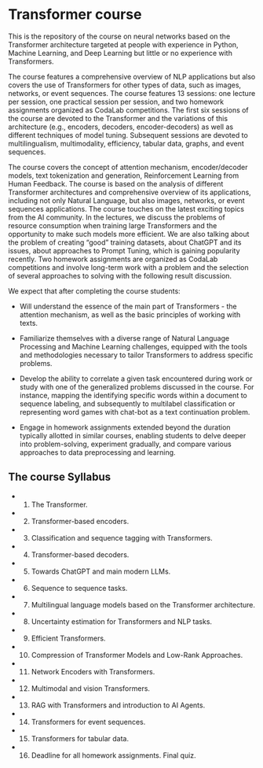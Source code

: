 # Transformer course
This is the repository of the course on neural networks based on the Transformer architecture targeted at people with experience in Python, Machine Learning, and Deep Learning but little or no experience with Transformers. 

The course features a comprehensive overview of NLP applications but also covers the use of Transformers for other types of data, such as images, networks, or event sequences. The course features $13$ sessions: one lecture per session, one practical session per session, and two homework assignments organized as CodaLab competitions. The first six sessions of the course are devoted to the Transformer and the variations of this architecture (e.g., encoders, decoders, encoder-decoders) as well as different techniques of model tuning. Subsequent sessions are devoted to multilingualism, multimodality, efficiency, tabular data, graphs, and event sequences.

The course covers the concept of attention mechanism, encoder/decoder models, text tokenization and generation, Reinforcement Learning from Human Feedback. The course is based on the analysis of different Transformer architectures and comprehensive overview of its applications, including not only Natural Language, but also images, networks, or event sequences applications.
The course touches on the latest exciting topics from the AI community. In the lectures, we discuss the problems of resource consumption when training large Transformers and the opportunity to make such models more efficient. We are also talking about the problem of creating “good” training datasets, about ChatGPT and its issues, about approaches to Prompt Tuning, which is gaining popularity recently.
Two homework assignments are organized as CodaLab competitions and involve long-term work with a problem and the selection of several approaches to solving with the following result discussion.

We expect that after completing the course students:

* Will understand the essence of the main part of Transformers - the attention mechanism, as well as the basic principles of working with texts.

* Familiarize themselves with a diverse range of Natural Language Processing and Machine Learning challenges, equipped with the tools and methodologies necessary to tailor Transformers to address specific problems.

* Develop the ability to correlate a given task encountered during work or study with one of the generalized problems discussed in the course. For instance, mapping the identifying specific words within a document to sequence labeling, and subsequently to multilabel classification or representing word games with chat-bot as a text continuation problem.

* Engage in homework assignments extended beyond the duration typically allotted in similar courses, enabling students to delve deeper into problem-solving, experiment gradually, and compare various approaches to data preprocessing and learning.

## The course Syllabus


* 1.  The Transformer.
* 2.  Transformer-based encoders.
* 3.  Classification and sequence tagging with Transformers.
* 4.  Transformer-based decoders. 
* 5.  Towards ChatGPT and main modern LLMs.
* 6.  Sequence to sequence tasks. 
* 7.  Multilingual language models based on the Transformer architecture. 
* 8.  Uncertainty estimation for Transformers and NLP tasks.
* 9.  Efficient Transformers. 
* 10.  Compression of Transformer Models and Low-Rank Approaches.
* 11.  Network Encoders with Transformers.
* 12.  Multimodal and vision Transformers. 
* 13.  RAG with Transformers and introduction to AI Agents.
* 14.  Transformers for event sequences.
* 15.  Transformers for tabular data.
* 16.  Deadline for all homework assignments. Final quiz.

